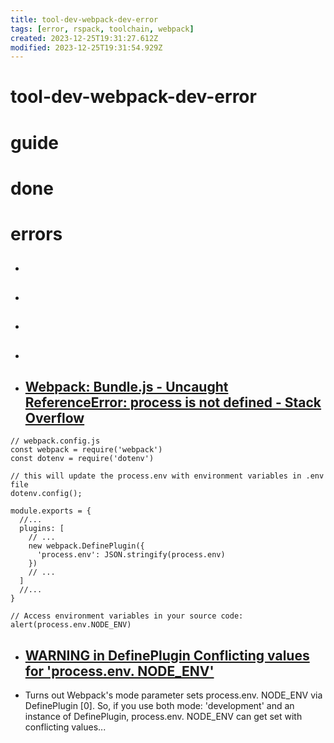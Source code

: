 ```yaml
---
title: tool-dev-webpack-dev-error
tags: [error, rspack, toolchain, webpack]
created: 2023-12-25T19:31:27.612Z
modified: 2023-12-25T19:31:54.929Z
---
```


# tool-dev-webpack-dev-error

# guide

# done

# errors

- ## 

- ## 

- ## 

- ## 

- ## [Webpack: Bundle.js - Uncaught ReferenceError: process is not defined - Stack Overflow](https://stackoverflow.com/questions/41359504/webpack-bundle-js-uncaught-referenceerror-process-is-not-defined)

```JS
// webpack.config.js
const webpack = require('webpack')
const dotenv = require('dotenv')

// this will update the process.env with environment variables in .env file
dotenv.config();

module.exports = {
  //...
  plugins: [
    // ...
    new webpack.DefinePlugin({
      'process.env': JSON.stringify(process.env)
    })
    // ...
  ]
  //...
}

// Access environment variables in your source code:
alert(process.env.NODE_ENV)
```

- ## [WARNING in DefinePlugin Conflicting values for 'process.env. NODE_ENV'](https://github.com/nrwl/nx/issues/7924)
- Turns out Webpack's mode parameter sets process.env. NODE_ENV via DefinePlugin [0]. So, if you use both mode: 'development' and an instance of DefinePlugin, process.env. NODE_ENV can get set with conflicting values...
